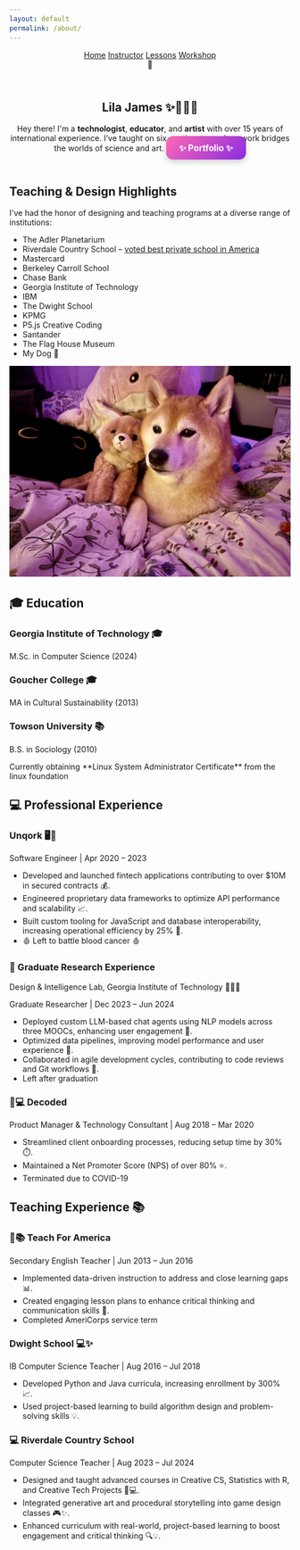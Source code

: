 ```yaml
---
layout: default
permalink: /about/
---
```

<html lang="en">
<head>
  <meta charset="UTF-8" />
  <meta name="viewport" content="width=device-width, initial-scale=1.0" />
  <title>✨ Project Sparkle ✨</title>
  <link href="{{ '/assets/css/styles.css' | relative_url }}" rel="stylesheet" />
</head>

<body class="cats">

<!-- Main Header -->
<header class="navbar">
  <nav id="nav-links" class="nav-links">
    <a href="/sparkle_workshop/">Home</a>
    <a href="/sparkle_workshop/about/">Instructor</a>
    <a href="/sparkle_workshop/lessons/">Lessons</a>
    <a href="/sparkle_workshop/workshop/">Workshop</a>
  </nav>
  <div class="hamburger" onclick="toggleMenu()">🍔</div>
</header>

<header>
<section class="intro-section">
  <div class="container">
    <h1 class="intro-heading">Lila James <span class="emoji">✨👩‍💻🌙</span></h1>
    <p class="intro-text">
      Hey there! I'm a <strong>technologist</strong>, <strong>educator</strong>, and <strong>artist</strong> with over 15 years of international experience. 
      I’ve taught on six continents, and my work bridges the worlds of science and art. 
      <a href="https://github.com/LilaShiba"
           style="background: linear-gradient(135deg, #ff69b4, #8a2be2); color: white; padding: 0.75em 1.5em; border-radius: 12px; text-decoration: none; font-weight: bold; font-size: 1.1em; box-shadow: 0 4px 12px rgba(0, 0, 0, 0.2); transition: transform 0.2s ease-in-out;"
           aria-label="Learn about Lila">
          ✨ Portfolio ✨
        </a>
    </p>
  </div> 
  </section>
</header>

<section class="step">
  <div class="container">
    <h2>Teaching & Design Highlights</h2>
    <p>I've had the honor of designing and teaching programs at a diverse range of institutions:</p>
    <ul class="institution-list">
      <li>The Adler Planetarium</li>
      <li>
        Riverdale Country School – 
        <a href="https://www.niche.com/k12/riverdale-country-school-bronx-ny/" target="_blank" rel="noopener" class="styled-link">
          voted best private school in America
        </a>
      </li>
      <li>Mastercard</li>
      <li>Berkeley Carroll School</li>
      <li>Chase Bank</li>
      <li>Georgia Institute of Technology</li>
      <li>IBM</li>
      <li>The Dwight School</li>
      <li>KPMG</li>
      <li>P5.js Creative Coding</li>
      <li>Santander</li>
      <li>The Flag House Museum</li>
      <li>My Dog 🐶</li>
    </ul>
    <div class="image-container">
      <img src="../assets/imgs/estelle.jpg" alt="Estelle the dog, possibly the best co-teacher ever" class="dog-photo" />
    </div>
  </div>
</section>




<section class="step">
  <div class="container">
    <div class="section-header">
      <h2>🎓 Education</h2>
    </div>
    <div class="content">
      <h3>Georgia Institute of Technology <span class="emoji">🎓</span></h3>
      <p>M.Sc. in Computer Science (2024)</p>
      <h3>Goucher College <span class="emoji">🎓</span></h3>
      <p>MA in Cultural Sustainability (2013)</p>
      <h3>Towson University <span class="emoji">📚</span></h3>
      <p>B.S. in Sociology (2010)</p>
      <p>Currently obtaining **Linux System Administrator Certificate** from the linux foundation</p>
    </div>

  </div>
</section>

<section class="section">
  <div class="container">
    <div class="section-header">
      <h2>💻 Professional Experience</h2>
    </div>
    <div class="step glow-hover">
      <h3>Unqork <span class="emoji">🖥️🌙</span></h3>
      <p>Software Engineer | Apr 2020 – 2023</p>
      <ul>
        <li>Developed and launched fintech applications contributing to over $10M in secured contracts 💰.</li>
        <li>Engineered proprietary data frameworks to optimize API performance and scalability 📈.</li>
        <li>Built custom tooling for JavaScript and database interoperability, increasing operational efficiency by 25% 🔧.</li>
        <li>🩸 Left to battle blood cancer 🩸</li>
      </ul>
    </div>
  </div>
</section>

<section class="step glow-hover">
  <div class="container">
    <h3>🔬 Graduate Research Experience</h3>
    <p>Design & Intelligence Lab, Georgia Institute of Technology <span class="emoji">🧑‍💻✨</span></p>
    <p>Graduate Researcher | Dec 2023 – Jun 2024</p>
    <ul>
      <li>Deployed custom LLM-based chat agents using NLP models across three MOOCs, enhancing user engagement 💬.</li>
      <li>Optimized data pipelines, improving model performance and user experience 🚀.</li>
      <li>Collaborated in agile development cycles, contributing to code reviews and Git workflows 🔄.</li>
      <li>Left after graduation</li>
    </ul>
  </div>
</section>

<section class="step glow-hover">
  <div class="container">
    <h3><span class="emoji">🔮💻</span> Decoded</h3>
    <p>Product Manager & Technology Consultant | Aug 2018 – Mar 2020</p>
    <ul>
      <li>Streamlined client onboarding processes, reducing setup time by 30% ⏱️.</li>
      <li>Maintained a Net Promoter Score (NPS) of over 80% ⭐.</li>
      <li>Terminated due to COVID-19</li>
    </ul>
  </div>
</section>

<section class="section">
  <div class="container">
    <div class="section-header">
      <h2>Teaching Experience 📚</h2>
    </div>
    <div class="step glow-hover">
      <h3><span class="emoji">🌸📚</span> Teach For America</h3>
      <p>Secondary English Teacher | Jun 2013 – Jun 2016</p>
      <ul>
        <li>Implemented data-driven instruction to address and close learning gaps 📊.</li>
        <li>Created engaging lesson plans to enhance critical thinking and communication skills 📝.</li>
        <li>Completed AmeriCorps service term</li>
      </ul>
    </div>
    <div class="step glow-hover">
      <h3>Dwight School <span class="emoji">💻✨</span></h3>
      <p>IB Computer Science Teacher | Aug 2016 – Jul 2018</p>
      <ul>
        <li>Developed Python and Java curricula, increasing enrollment by 300% 📈.</li>
        <li>Used project-based learning to build algorithm design and problem-solving skills 💡.</li>
      </ul>
    </div>
  </div>
</section>

<section class="step glow-hover">
  <div class="container">
    <h3>💻 Riverdale Country School</h3>
    <p>Computer Science Teacher | Aug 2023 – Jul 2024</p>
    <ul>
      <li>Designed and taught advanced courses in Creative CS, Statistics with R, and Creative Tech Projects 🎨💻.</li>
      <li>Integrated generative art and procedural storytelling into game design classes 🎮✨.</li>
      <li>Enhanced curriculum with real-world, project-based learning to boost engagement and critical thinking 🔍💡.</li>
    </ul>
  </div>
</section>

<script src="{{ site.baseurl }}/assets/js/cats.js"></script>
<script src="{{ site.baseurl }}/assets/js/mouse.js"></script>
<script src="{{ site.baseurl }}/assets/js/confetti.js"></script>
<script src="{{ site.baseurl }}/assets/js/expandEffect.js"></script>

</body>
</html>
